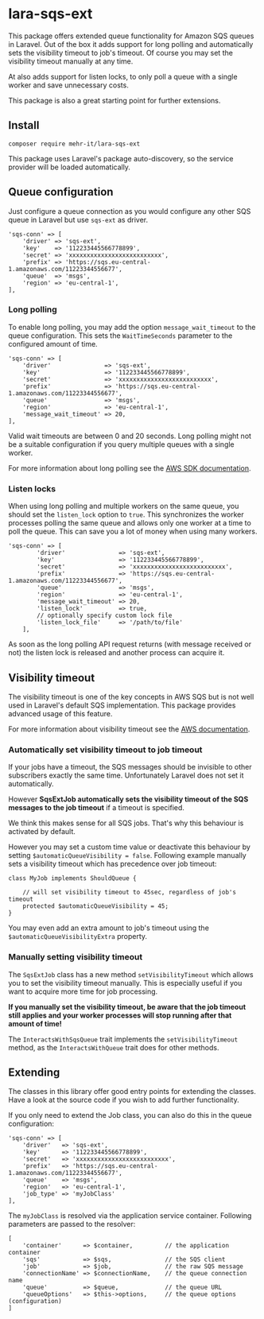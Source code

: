 # lara-sqs-ext
This package offers extended queue functionality for Amazon SQS queues in Laravel. Out of
the box it adds support for long polling and automatically sets the visibility timeout to
job's timeout. Of course you may set the visibility timeout manually at any time.

At also adds support for listen locks, to only poll a queue with a single worker and
save unnecessary costs.

This package is also a great starting point for further extensions.

## Install

	composer require mehr-it/lara-sqs-ext
	
This package uses Laravel's package auto-discovery, so the service provider will be loaded 
automatically.

## Queue configuration

Just configure a queue connection as you would configure any other SQS queue in Laravel but use
`sqs-ext` as driver.

	'sqs-conn' => [
		'driver' => 'sqs-ext',
		'key'    => '112233445566778899',
		'secret' => 'xxxxxxxxxxxxxxxxxxxxxxxxxx',
		'prefix' => 'https://sqs.eu-central-1.amazonaws.com/11223344556677',
		'queue'  => 'msgs',
		'region' => 'eu-central-1',
	],
	
### Long polling

To enable long polling, you may add the option `message_wait_timeout` to the queue
configuration. This sets the `WaitTimeSeconds` parameter to the configured amount of time.

	'sqs-conn' => [
		'driver'               => 'sqs-ext',
		'key'                  => '112233445566778899',
		'secret'               => 'xxxxxxxxxxxxxxxxxxxxxxxxxx',
		'prefix'               => 'https://sqs.eu-central-1.amazonaws.com/11223344556677',
		'queue'                => 'msgs',
		'region'               => 'eu-central-1',
		'message_wait_timeout' => 20,
	],
	
Valid wait timeouts are between 0 and 20 seconds. Long polling might not be a suitable
configuration if you query multiple queues with a single worker.

For more information about long polling see the [AWS SDK documentation](https://docs.aws.amazon.com/de_de/sdk-for-php/v3/developer-guide/sqs-examples-enable-long-polling.html).

### Listen locks

When using long polling and multiple workers on the same queue, you should set the `listen_lock`
option to `true`. This synchronizes the worker processes polling the same queue and allows only
one worker at a time to poll the queue. This can save you a lot of money when using many workers.

	'sqs-conn' => [
    		'driver'               => 'sqs-ext',
    		'key'                  => '112233445566778899',
    		'secret'               => 'xxxxxxxxxxxxxxxxxxxxxxxxxx',
    		'prefix'               => 'https://sqs.eu-central-1.amazonaws.com/11223344556677',
    		'queue'                => 'msgs',
    		'region'               => 'eu-central-1',
    		'message_wait_timeout' => 20,
    		'listen_lock'          => true,
    		// optionally specify custom lock file
    		'listen_lock_file'     => '/path/to/file'
    	],

As soon as the long polling API request returns (with message received or not) the listen lock
is released and another process can acquire it.

## Visibility timeout

The visibility timeout is one of the key concepts in AWS SQS but is not well used in Laravel's default
SQS implementation. This package provides advanced usage of this feature.

For more information about visibility timeout see the [AWS documentation](https://docs.aws.amazon.com/AWSSimpleQueueService/latest/SQSDeveloperGuide/sqs-visibility-timeout.html).

### Automatically set visibility timeout to job timeout

If your jobs have a timeout, the SQS messages should be invisible to other subscribers exactly the
same time. Unfortunately Laravel does not set it automatically.

However **SqsExtJob automatically sets the visibility timeout of the SQS messages to the job
timeout** if a timeout is specified.

We think this makes sense for all SQS jobs. That's why this behaviour is activated by default.

However you may set a custom time value or deactivate this behaviour by setting
`$automaticQueueVisibility = false`. Following example manually sets a visibility timeout which
has precedence over job timeout:

	class MyJob implements ShouldQueue {
		
		// will set visibility timeout to 45sec, regardless of job's timeout
		protected $automaticQueueVisibility = 45;
	}

You may even add an extra amount to job's timeout using the `$automaticQueueVisibilityExtra`
property.

### Manually setting visibility timeout

The `SqsExtJob` class has a new method `setVisibilityTimeout` which allows you to set the
visibility timeout manually. This is especially useful if you want to acquire more time for job
processing.

**If you manually set the visibility timeout, be aware that the job timeout still applies and your
worker processes will stop running after that amount of time!**

The `InteractsWithSqsQueue` trait implements the `setVisibilityTimeout` method, as the `InteractsWithQueue`
trait does for other methods.

## Extending

The classes in this library offer good entry points for extending the classes. Have a look
at the source code if you wish to add further functionality.

If you only need to extend the Job class, you can also do this in the queue configuration:

	'sqs-conn' => [
		'driver'   => 'sqs-ext',
		'key'      => '112233445566778899',
		'secret'   => 'xxxxxxxxxxxxxxxxxxxxxxxxxx',
		'prefix'   => 'https://sqs.eu-central-1.amazonaws.com/11223344556677',
		'queue'    => 'msgs',
		'region'   => 'eu-central-1',
		'job_type' => 'myJobClass'
	],
	
The `myJobClass` is resolved via the application service container. Following parameters
are passed to the resolver:

	[
		'container'      => $container, 		// the application container
		'sqs'            => $sqs,				// the SQS client
		'job'            => $job,				// the raw SQS message
		'connectionName' => $connectionName,	// the queue connection name
		'queue'          => $queue,				// the queue URL
		'queueOptions'   => $this->options,		// the queue options (configuration)
	]

